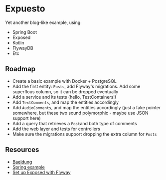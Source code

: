 # Expuesto

Yet another blog-like example, using:

- Spring Boot
- Exposed
- Kotlin
- FlywayDB
- Etc

## Roadmap

- Create a basic example with Docker + PostgreSQL
- Add the first entity: `Posts`, add Flyway's migrations. Add some superflous column, so it can be dropped eventually
- Add a service and its tests (hello, TestContainers!)
- Add `TextComments`, and map the entities accordingly
- Add `AudioComments`, and map the entities accordingly (just a fake pointer somewhere, but these two sound polymorphic - maybe use JSON support here)
- Add a query that retrieves a `Post`and both type of comments
- Add the web layer and tests for controllers
- Make sure the migrations support dropping the extra column for `Posts`

## Resources

- [Baeldung](https://www.baeldung.com/kotlin/exposed-persistence)
- [Spring example](https://github.com/JetBrains/Exposed/tree/main/samples/exposed-spring)
- [Set up Exposed with Flyway](https://bettercoding.dev/kotlin/tutorial-exposed-generation-flyway/)
